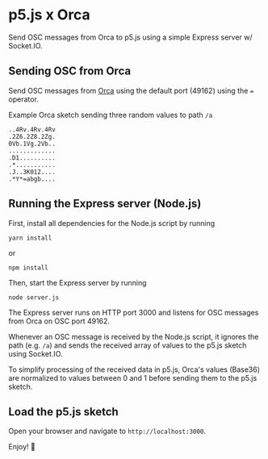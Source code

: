 # p5.js x Orca

Send OSC messages from Orca to p5.js using a simple Express server w/ Socket.IO.

## Sending OSC from Orca

Send OSC messages from [Orca](https://github.com/hundredrabbits/Orca) using the default port (49162) using the `=` operator.

Example Orca sketch sending three random values to path `/a`

```
..4Rv.4Rv.4Rv
.2Z6.2Z8.2Zg.
0Vb.1Vg.2Vb..
.............
.D1..........
.*...........
.J..3K012....
.*Y*=abgb....

```

## Running the Express server (Node.js)

First, install all dependencies for the Node.js script by running

```
yarn install
```
or
```
npm install
```

Then, start the Express server by running

```
node server.js
```
The Express server runs on HTTP port 3000 and listens for OSC messages from Orca on OSC port 49162.

Whenever an OSC message is received by the Node.js script, it ignores the path (e.g. `/a`) and sends the received array of values to the p5.js sketch using Socket.IO.

To simplify processing of the received data in p5.js, Orca's values (Base36) are normalized to values between 0 and 1 before sending them to the p5.js sketch.

## Load the p5.js sketch

Open your browser and navigate to `http://localhost:3000`. 

Enjoy! 🚀
